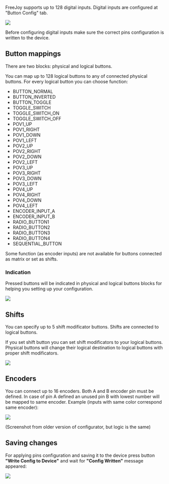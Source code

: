 FreeJoy supports up to 128 digital inputs. Digital inputs are configured at "Button Config" tab.

![](https://github.com/FreeJoy-Team/FreeJoyConfigurator/blob/master/images/digital_inputs_configuration/buttons_tab.png)

Before configuring digital inputs make sure the correct pins configuration is written to the device.

## Button mappings

There are two blocks: physical and logical buttons. 

You can map up to 128 logical buttons to any of connected physical buttons. For every logical button you can choose function:

* BUTTON_NORMAL
* BUTTON_INVERTED
* BUTTON_TOGGLE
* TOGGLE_SWITCH
* TOGGLE_SWITCH_ON
* TOGGLE_SWITCH_OFF
* POV1_UP
* POV1_RIGHT
* POV1_DOWN
* POV1_LEFT
* POV2_UP
* POV2_RIGHT
* POV2_DOWN
* POV2_LEFT
* POV3_UP
* POV3_RIGHT
* POV3_DOWN
* POV3_LEFT
* POV4_UP
* POV4_RIGHT
* POV4_DOWN
* POV4_LEFT
* ENCODER_INPUT_A
* ENCODER_INPUT_B
* RADIO_BUTTON1
* RADIO_BUTTON2
* RADIO_BUTTON3
* RADIO_BUTTON4
* SEQUENTIAL_BUTTON

Some function (as encoder inputs) are not available for buttons connected as matrix or set as shifts.

### Indication

Pressed buttons will be indicated in physical and logical buttons blocks for helping you setting up your configuration.

![](https://github.com/FreeJoy-Team/FreeJoyConfigurator/blob/master/images/digital_inputs_configuration/buttons_indication.png)


## Shifts

You can specify up to 5 shift modificator buttons. Shifts are connected to logical buttons.

If you set shift button you can set shift modificators to your logical buttons. Physical buttons will change their logical destination to logical buttons with proper shift modificators.

![](https://github.com/FreeJoy-Team/FreeJoyConfigurator/blob/master/images/digital_inputs_configuration/shift_indication.png)

## Encoders

You can connect up to 16 encoders. Both A and B encoder pin must be defined. In case of pin A defined an unused pin B with lowest number will be mapped to same encoder. Example (inputs with same color correspond same encoder):

<img src="https://a.radikal.ru/a20/1911/44/c7ad81d64a4e.png">

(Screenshot from older version of configurator, but logic is the same)

## Saving changes

For applying pins configuration and saving it to the device press button **"Write Config to Device"** and wait for **"Config Written"** message appeared:

![](https://github.com/FreeJoy-Team/FreeJoyConfigurator/blob/master/images/config_written.png)